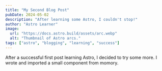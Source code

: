 ```yaml
---
title: "My Second Blog Post"
pubDate: 2024-05-02
description: "After learning some Astro, I couldn't stop!"
author: "Astro Learner"
image:
  url: "https://docs.astro.build/assets/arc.webp"
  alt: "Thumbnail of Astro arcs."
tags: ["astro", "blogging", "learning", "success"]
---
```


After a successful first post learning Astro, I decided to try some more. I wrote and imported a small component from momory.
